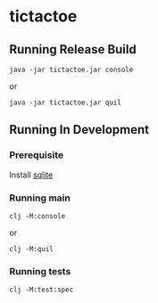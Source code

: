 # tictactoe

## Running Release Build
```shell
java -jar tictactoe.jar console
```
or
```shell
java -jar tictactoe.jar quil
```

## Running In Development
### Prerequisite

Install [sqlite](https://www.sqlite.org/download.html)

### Running main
```shell
clj -M:console
```
or
```shell
clj -M:quil
```
### Running tests
```shell
clj -M:test:spec
```
